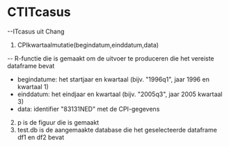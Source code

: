 # CTITcasus
--ITcasus uit Chang
1. CPIkwartaalmutatie(begindatum,einddatum,data) 

-- R-functie die is gemaakt om de uitvoer te produceren die het vereiste dataframe bevat
- begindatume: het startjaar en kwartaal (bijv. "1996q1", jaar 1996 en kwartaal 1)
- einddatum: het eindjaar en kwartaal (bijv. "2005q3", jaar 2005 kwartaal 3)
- data: identifier "83131NED" met de CPI-gegevens
2. p is de figuur die is gemaakt
3. test.db is de aangemaakte database die het geselecteerde dataframe df1 en df2 bevat
